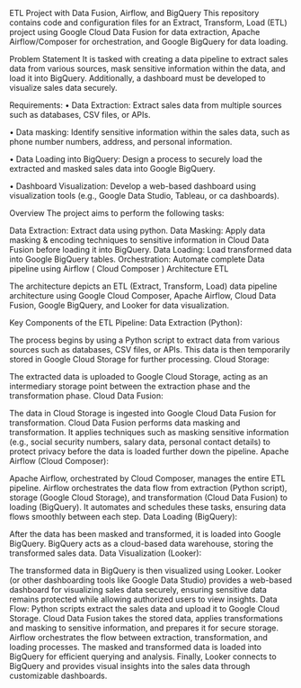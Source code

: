 ETL Project with Data Fusion, Airflow, and BigQuery
This repository contains code and configuration files for an Extract, Transform, Load (ETL) project using Google Cloud Data Fusion for data extraction, Apache Airflow/Composer for orchestration, and Google BigQuery for data loading.

Problem Statement
It is tasked with creating a data pipeline to extract sales data from various sources, mask sensitive information within the data, and load it into BigQuery. Additionally, a dashboard must be developed to visualize sales data securely.

Requirements:
• Data Extraction: Extract sales data from multiple sources such as databases, CSV files, or APIs.

• Data masking: Identify sensitive information within the sales data, such as phone number numbers, address, and personal information.

• Data Loading into BigQuery: Design a process to securely load the extracted and masked sales data into Google BigQuery.

• Dashboard Visualization: Develop a web-based dashboard using visualization tools (e.g., Google Data Studio, Tableau, or ca dashboards).

Overview
The project aims to perform the following tasks:

Data Extraction: Extract data using python.
Data Masking: Apply data masking & encoding techniques to sensitive information in Cloud Data Fusion before loading it into BigQuery.
Data Loading: Load transformed data into Google BigQuery tables.
Orchestration: Automate complete Data pipeline using Airflow ( Cloud Composer )
Architecture
ETL

The architecture depicts an ETL (Extract, Transform, Load) data pipeline architecture using Google Cloud Composer, Apache Airflow, Cloud Data Fusion, Google BigQuery, and Looker for data visualization.

Key Components of the ETL Pipeline:
Data Extraction (Python):

The process begins by using a Python script to extract data from various sources such as databases, CSV files, or APIs.
This data is then temporarily stored in Google Cloud Storage for further processing.
Cloud Storage:

The extracted data is uploaded to Google Cloud Storage, acting as an intermediary storage point between the extraction phase and the transformation phase.
Cloud Data Fusion:

The data in Cloud Storage is ingested into Google Cloud Data Fusion for transformation.
Cloud Data Fusion performs data masking and transformation. It applies techniques such as masking sensitive information (e.g., social security numbers, salary data, personal contact details) to protect privacy before the data is loaded further down the pipeline.
Apache Airflow (Cloud Composer):

Apache Airflow, orchestrated by Cloud Composer, manages the entire ETL pipeline.
Airflow orchestrates the data flow from extraction (Python script), storage (Google Cloud Storage), and transformation (Cloud Data Fusion) to loading (BigQuery).
It automates and schedules these tasks, ensuring data flows smoothly between each step.
Data Loading (BigQuery):

After the data has been masked and transformed, it is loaded into Google BigQuery.
BigQuery acts as a cloud-based data warehouse, storing the transformed sales data.
Data Visualization (Looker):

The transformed data in BigQuery is then visualized using Looker.
Looker (or other dashboarding tools like Google Data Studio) provides a web-based dashboard for visualizing sales data securely, ensuring sensitive data remains protected while allowing authorized users to view insights.
Data Flow:
Python scripts extract the sales data and upload it to Google Cloud Storage.
Cloud Data Fusion takes the stored data, applies transformations and masking to sensitive information, and prepares it for secure storage.
Airflow orchestrates the flow between extraction, transformation, and loading processes.
The masked and transformed data is loaded into BigQuery for efficient querying and analysis.
Finally, Looker connects to BigQuery and provides visual insights into the sales data through customizable dashboards.